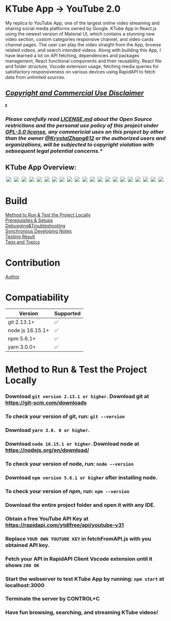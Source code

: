 # KTube App -> YouTube 2.0
My replica to YouTube App, one of the largest online video streaming and sharing social media platforms owned by Google. KTube App in React.js using the newest version of Material UI, which contains a stunning new video section, custom categories responsive channel, and video cards channel pages. The user can play the video straight from the App, browse related videos, and search intended videos. Along with building this App, I have learned a lot on API fetching, dependencies and packages management, React functional components and their reusability, React file and folder structure, Vscode extension usage, fetching media queries for satisfactory responsiveness on various devices using RapidAPI to fetch data from unlimited sources.
## ***[Copyright and Commercial Use Disclaimer](https://github.com/KrystalZhang612/KrystalZhang-KTube-App-YouTube2.0/blob/main/README.md#please-carefully-read-licensemd-about-the-open-source-restrictions-and-the-personal-use-policy-of-this-project-under-gpl-30-license-any-commericial-uses-on-this-project-by-other-than-the-owner-krystalzhang612-or-the-authorized-users-and-organizations-will-be-subjected-to-copyright-violation-with-sebsequent-legal-potential-concerns)***

⏬

### ***Please carefully read [LICENSE.md](https://github.com/KrystalZhang612/KrystalZhang-KTube-App-YouTube2.0/blob/main/LICENSE) about the Open Source restrictions and the personal use policy of this project under [GPL-3.0 license](https://www.gnu.org/licenses/gpl-3.0.en.html), any commericial uses on this project by other than the owner [@KrystalZhang612](https://github.com/KrystalZhang612) or the authorized users and organizations, will be subjected to copyright violation with sebsequent legal potential concerns.****
## KTube App Overview:
<p align = "center"> 
  <img src = "https://github.com/KrystalZhang612/KrystalZhang-KTube-App-YouTube2.0/blob/main/testing-result-k-tube-app/ktube%20overview-1.PNG">&nbsp;
  <img src = "https://github.com/KrystalZhang612/KrystalZhang-KTube-App-YouTube2.0/blob/main/testing-result-k-tube-app/ktube%20overview-2.PNG">&nbsp; 
  <img src = "https://github.com/KrystalZhang612/KrystalZhang-KTube-App-YouTube2.0/blob/main/testing-result-k-tube-app/ktube%20overview-3.PNG">&nbsp; 
  <img src = "https://github.com/KrystalZhang612/KrystalZhang-KTube-App-YouTube2.0/blob/main/testing-result-k-tube-app/ktube%20overview-4.PNG">&nbsp; 
  <img src = "https://github.com/KrystalZhang612/KrystalZhang-KTube-App-YouTube2.0/blob/main/testing-result-k-tube-app/ktube%20overview-5.PNG">&nbsp; 
  <img src = "https://github.com/KrystalZhang612/KrystalZhang-KTube-App-YouTube2.0/blob/main/testing-result-k-tube-app/ktube%20overview-6.PNG">&nbsp; 
  <img src = "https://github.com/KrystalZhang612/KrystalZhang-KTube-App-YouTube2.0/blob/main/testing-result-k-tube-app/ktube%20overview-7.PNG">&nbsp; 
  <img src = "https://github.com/KrystalZhang612/KrystalZhang-KTube-App-YouTube2.0/blob/main/testing-result-k-tube-app/ktube%20overview-8.PNG">&nbsp; 
  <img src = "https://github.com/KrystalZhang612/KrystalZhang-KTube-App-YouTube2.0/blob/main/testing-result-k-tube-app/ktube%20overview-9.PNG">&nbsp; 
  <img src = "https://github.com/KrystalZhang612/KrystalZhang-KTube-App-YouTube2.0/blob/main/testing-result-k-tube-app/ktube%20overview-10.PNG">&nbsp; 
  <img src = "https://github.com/KrystalZhang612/KrystalZhang-KTube-App-YouTube2.0/blob/main/testing-result-k-tube-app/ktube%20overview-11.PNG">&nbsp; 
  <img src = "https://github.com/KrystalZhang612/KrystalZhang-KTube-App-YouTube2.0/blob/main/testing-result-k-tube-app/ktube%20overview-12.PNG">&nbsp; 
  <img src = "https://github.com/KrystalZhang612/KrystalZhang-KTube-App-YouTube2.0/blob/main/testing-result-k-tube-app/ktube%20overview-13.PNG">&nbsp; 
  <img src = "https://github.com/KrystalZhang612/KrystalZhang-KTube-App-YouTube2.0/blob/main/testing-result-k-tube-app/ktube%20overview-14.PNG">&nbsp; 
  <img src = "https://github.com/KrystalZhang612/KrystalZhang-KTube-App-YouTube2.0/blob/main/testing-result-k-tube-app/ktube%20overview-15.PNG">&nbsp;
  <img src = "https://github.com/KrystalZhang612/KrystalZhang-KTube-App-YouTube2.0/blob/main/testing-result-k-tube-app/ktube%20overview-16.PNG">&nbsp; 
  <img src = "https://github.com/KrystalZhang612/KrystalZhang-KTube-App-YouTube2.0/blob/main/testing-result-k-tube-app/ktube%20overview-17.PNG">&nbsp; 
  <img src = "https://github.com/KrystalZhang612/KrystalZhang-KTube-App-YouTube2.0/blob/main/testing-result-k-tube-app/ktube%20overview-18.PNG">&nbsp; 
  <img src = "https://github.com/KrystalZhang612/KrystalZhang-KTube-App-YouTube2.0/blob/main/testing-result-k-tube-app/ktube%20overview-19.PNG">&nbsp; 
  <img src = "https://github.com/KrystalZhang612/KrystalZhang-KTube-App-YouTube2.0/blob/main/testing-result-k-tube-app/ktube%20overview-20.PNG">&nbsp; 
  <img src = "https://github.com/KrystalZhang612/KrystalZhang-KTube-App-YouTube2.0/blob/main/testing-result-k-tube-app/ktube%20overview-21.PNG">&nbsp; 
</p>


# Build
[Method to Run & Test the Project Locally](https://github.com/KrystalZhang612/KrystalZhang-KTube-App-YouTube2.0/blob/main/README.md#method-to-run--test-the-project-locally)<br/> 
[Prerequisites & Setups]()<br/>
[Debugging&Troubleshooting]()<br/> 
[Synchronous Developing Notes]()<br/> 
[Testing Result]()<br/> 
[Tags and Topics]()<br/>
# Contribution
[Author]()
# Compatiability 

| Version           | Supported          |
| -------           | ------------------ |
| git 2.13.1+       | :white_check_mark: |
| node js 16.15.1+  | ✅                 |
| npm 5.6.1+        | :white_check_mark: |
| yarn 3.0.0+       | ✅                 |
# Method to Run & Test the Project Locally
### Download `git version 2.13.1 or higher`. Download git at https://git-scm.com/downloads
### To check your version of git, run: `git --version`
### Download `yarn 3.0. 0 or higher`.
### Download `node 16.15.1 or higher`. Download node at https://nodejs.org/en/download/
### To check your version of node, run: `node --version`
### Download `npm version 5.6.1 or higher` after installing node.
### To check your version of npm, run: `npm --version`
### Download the entire project folder and open it with any IDE.
### Obtain a free YouTube API Key at https://rapidapi.com/ytdlfree/api/youtube-v31
### Replace `YOUR OWN YOUTUBE KEY` in fetchFromAPI.js with you obtained API key. 
### Fetch your API in RapidAPI Client Vscode extension until it shows `200 OK`
### Start the webserver to test KTube App by running: `npm start` at localhost:3000
### Terminate the server by CONTROL+C
### Have fun browsing, searching, and streaming KTube videos!














